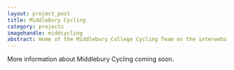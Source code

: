 ```yaml
---
layout: project_post
title: Middlebury Cycling
category: projects
imagehandle: middcycling
abstract: Home of the Middlebury College Cycling Team on the interwebs.
---
```


More information about Middlebury Cycling coming soon.